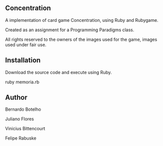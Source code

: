 Concentration
-------

A implementation of card game Concentration, using Ruby and Rubygame.

Created as an assignment for a Programming Paradigms class.

All rights reserved to the owners of the images used for the game, images used under fair use.

Installation
-------

Download the source code and execute using Ruby.

ruby memoria.rb

Author
-------

Bernardo Botelho

Juliano Flores

Vinicius Bittencourt

Felipe Rabuske
